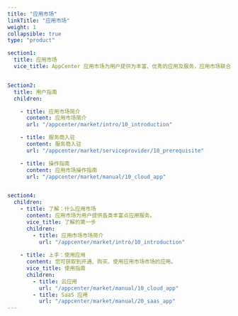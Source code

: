 ```yaml
---
title: "应用市场"
linkTitle: "应用市场"
weight: 1
collapsible: true
type: "product"

section1:
  title: 应用市场
  vice_title: AppCenter 应用市场为用户提供为丰富、优秀的应用及服务，应用市场联合众多优秀合作伙伴为用户提供包括数据库与中间件、大数据、安全应用、容器应用、企业应用等各类型的应用服务。


Section2:
  title: 用户指南
  children:

    - title: 应用市场简介
      content: 应用市场简介
      url: "/appcenter/market/intro/10_introduction"

    - title: 服务商入驻
      content: 服务商入驻
      url: "/appcenter/market/serviceprovider/10_prerequisite"

    - title: 操作指南
      content: 应用市场操作指南
      url: "/appcenter/market/manual/10_cloud_app"


section4:
  children:
    - title: 了解：什么应用市场
      content: 应用市场为用户提供各类丰富点应用服务。
      vice_title: 了解的第一步
      children:
        - title: 应用市场市场简介
          url: "/appcenter/market/intro/10_introduction"
      
    - title: 上手：使用应用
      content: 您可获取到开通、购买、使用应用市场市场的应用。
      vice_title: 使用指南
      children: 
        - title: 云应用
          url: "/appcenter/market/manual/10_cloud_app"
        - title: SaaS 应用
          url: "/appcenter/market/manual/20_saas_app"
---
```



<!-- type: "product" 这个参数表明这是一个产品index页面 -->
<!-- section1 为产品index页面 主标题 副标题 video  video_img为视频图片  -->
<!-- section2 为产品index页面 第一个大块的用户文档配置  -->
<!-- section3 为产品index页面 第二个大块的开发者文档配置  -->
<!-- section4 为产品index页面 第三个大块的学习路径配置  -->